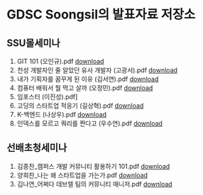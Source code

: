 # GDSC Soongsil의 발표자료 저장소

## SSU몰세미나
1. GIT 101 (오인규).pdf [download](https://github.com/gdsc-ssu/ppt-store/raw/main/ssu%EB%AA%B0%EC%84%B8%EB%AF%B8%EB%82%98/1.%20GIT%20101%20(%EC%98%A4%EC%9D%B8%EA%B7%9C).pdf)
2. 천성 개발자인 줄 알았던 유사 개발자 (고광서).pdf [download](https://github.com/gdsc-ssu/ppt-store/raw/main/ssu%EB%AA%B0%EC%84%B8%EB%AF%B8%EB%82%98/2.%20%EC%B2%9C%EC%84%B1%20%EA%B0%9C%EB%B0%9C%EC%9E%90%EC%9D%B8%20%EC%A4%84%20%EC%95%8C%EC%95%98%EB%8D%98%20%EC%9C%A0%EC%82%AC%20%EA%B0%9C%EB%B0%9C%EC%9E%90%20(%EA%B3%A0%EA%B4%91%EC%84%9C).pdf)
3. 내가 기획자를 꿈꾸게 된 이유 (김서연).pdf [download](https://github.com/gdsc-ssu/ppt-store/raw/main/ssu%EB%AA%B0%EC%84%B8%EB%AF%B8%EB%82%98/3.%20%EB%82%B4%EA%B0%80%20%EA%B8%B0%ED%9A%8D%EC%9E%90%EB%A5%BC%20%EA%BF%88%EA%BE%B8%EA%B2%8C%20%EB%90%9C%20%EC%9D%B4%EC%9C%A0%20(%EA%B9%80%EC%84%9C%EC%97%B0).pdf)
4. 컴퓨터 배워서 뭘 먹고 살까 (오정민).pdf [download](https://github.com/gdsc-ssu/ppt-store/raw/main/ssu%EB%AA%B0%EC%84%B8%EB%AF%B8%EB%82%98/4.%20%EC%BB%B4%ED%93%A8%ED%84%B0%20%EB%B0%B0%EC%9B%8C%EC%84%9C%20%EB%AD%98%20%EB%A8%B9%EA%B3%A0%20%EC%82%B4%EA%B9%8C%20(%EC%98%A4%EC%A0%95%EB%AF%BC).pdf)
5. 임포스터 (이진성).pdf]
6. 고딩의 스타트업 적응기 (길상혁).pdf [download](https://github.com/gdsc-ssu/ppt-store/raw/main/ssu%EB%AA%B0%EC%84%B8%EB%AF%B8%EB%82%98/6.%20%EA%B3%A0%EB%94%A9%EC%9D%98%20%EC%8A%A4%ED%83%80%ED%8A%B8%EC%97%85%20%EC%A0%81%EC%9D%91%EA%B8%B0%20(%EA%B8%B8%EC%83%81%ED%98%81).pdf)
7. K-백엔드 (나상우).pdf [download](https://github.com/gdsc-ssu/ppt-store/raw/main/ssu%EB%AA%B0%EC%84%B8%EB%AF%B8%EB%82%98/7.%20K-%EB%B0%B1%EC%97%94%EB%93%9C%20(%EB%82%98%EC%83%81%EC%9A%B0).pdf)
8. 인덱스를 모르고 쿼리를 짠다고 (우수연).pdf [download](https://github.com/gdsc-ssu/ppt-store/raw/main/ssu%EB%AA%B0%EC%84%B8%EB%AF%B8%EB%82%98/8.%20%EC%9D%B8%EB%8D%B1%EC%8A%A4%EB%A5%BC%20%EB%AA%A8%EB%A5%B4%EA%B3%A0%20%EC%BF%BC%EB%A6%AC%EB%A5%BC%20%EC%A7%A0%EB%8B%A4%EA%B3%A0%20(%EC%9A%B0%EC%88%98%EC%97%B0).pdf)

## 선배초청세미나
1. 김종찬_캠퍼스 개발 커뮤니티 활용하기 101.pdf [download](https://github.com/gdsc-ssu/ppt-store/raw/main/%EC%84%A0%EB%B0%B0%EC%B4%88%EC%B2%AD%EC%84%B8%EB%AF%B8%EB%82%98/1.%20%EA%B9%80%EC%A2%85%EC%B0%AC_%EC%BA%A0%ED%8D%BC%EC%8A%A4%20%EA%B0%9C%EB%B0%9C%20%EC%BB%A4%EB%AE%A4%EB%8B%88%ED%8B%B0%20%ED%99%9C%EC%9A%A9%ED%95%98%EA%B8%B0%20101.pdf)
2. 양희찬_나는 왜 스타트업을 가는가.pdf [download](https://github.com/gdsc-ssu/ppt-store/raw/main/%EC%84%A0%EB%B0%B0%EC%B4%88%EC%B2%AD%EC%84%B8%EB%AF%B8%EB%82%98/2.%20%EC%96%91%ED%9D%AC%EC%B0%AC_%EB%82%98%EB%8A%94%20%EC%99%9C%20%EC%8A%A4%ED%83%80%ED%8A%B8%EC%97%85%EC%9D%84%20%EA%B0%80%EB%8A%94%EA%B0%80.pdf)
3. 김나연_어쩌다 데브렐 팀의 커뮤니티 매니저.pdf [download](https://github.com/gdsc-ssu/ppt-store/raw/main/%EC%84%A0%EB%B0%B0%EC%B4%88%EC%B2%AD%EC%84%B8%EB%AF%B8%EB%82%98/3.%20%EA%B9%80%EB%82%98%EC%97%B0_%EC%96%B4%EC%A9%8C%EB%8B%A4%20%EB%8D%B0%EB%B8%8C%EB%A0%90%20%ED%8C%80%EC%9D%98%20%EC%BB%A4%EB%AE%A4%EB%8B%88%ED%8B%B0%20%EB%A7%A4%EB%8B%88%EC%A0%80.pdf)
